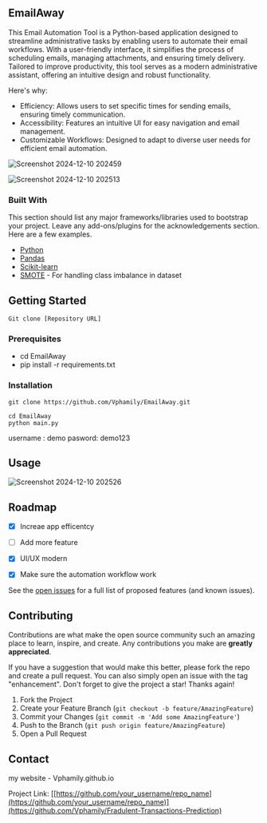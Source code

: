 <!-- ABOUT THE PROJECT -->
## EmailAway


This Email Automation Tool is a Python-based application designed to streamline administrative tasks by enabling users to automate their email workflows. With a user-friendly interface, it simplifies the process of scheduling emails, managing attachments, and ensuring timely delivery. Tailored to improve productivity, this tool serves as a modern administrative assistant, offering an intuitive design and robust functionality.

Here's why:
* Efficiency: Allows users to set specific times for sending emails, ensuring timely communication.
* Accessibility:  Features an intuitive UI for easy navigation and email management.
* Customizable Workflows: Designed to adapt to diverse user needs for efficient email automation.

![Screenshot 2024-12-10 202459](https://github.com/user-attachments/assets/19f59ba6-b64c-4d6b-89d4-67e5ea2935f9)

![Screenshot 2024-12-10 202513](https://github.com/user-attachments/assets/f79fe483-ae26-4aa3-94ee-532f4b364bb4)

### Built With

This section should list any major frameworks/libraries used to bootstrap your project. Leave any add-ons/plugins for the acknowledgements section. Here are a few examples.

- [Python](https://www.python.org/)
- [Pandas](https://pandas.pydata.org/)
- [Scikit-learn](https://scikit-learn.org/)
- [SMOTE](https://imbalanced-learn.org/stable/references/generated/imblearn.over_sampling.SMOTE.html) - For handling class imbalance in dataset



<!-- GETTING STARTED -->
## Getting Started
```
Git clone [Repository URL]
```


### Prerequisites
- cd EmailAway
- pip install -r requirements.txt

  

### Installation

  ```
  git clone https://github.com/Vphamily/EmailAway.git
  
  cd EmailAway
  python main.py

  ```
username : demo
pasword: demo123

<!-- USAGE EXAMPLES -->
## Usage


![Screenshot 2024-12-10 202526](https://github.com/user-attachments/assets/b146247b-a9ab-4c02-9082-8585cd3db5ed)


<!-- ROADMAP -->
## Roadmap

- [x] Increae app efficentcy
- [ ] Add more feature
- [x] UI/UX modern
- [x] Make sure the automation workflow work


See the [open issues](https://github.com/othneildrew/Best-README-Template/issues) for a full list of proposed features (and known issues).



<!-- CONTRIBUTING -->
## Contributing

Contributions are what make the open source community such an amazing place to learn, inspire, and create. Any contributions you make are **greatly appreciated**.

If you have a suggestion that would make this better, please fork the repo and create a pull request. You can also simply open an issue with the tag "enhancement".
Don't forget to give the project a star! Thanks again!

1. Fork the Project
2. Create your Feature Branch (`git checkout -b feature/AmazingFeature`)
3. Commit your Changes (`git commit -m 'Add some AmazingFeature'`)
4. Push to the Branch (`git push origin feature/AmazingFeature`)
5. Open a Pull Request






<!-- CONTACT -->
## Contact

my website - Vphamily.github.io

Project Link: [[https://github.com/your_username/repo_name](https://github.com/your_username/repo_name)](https://github.com/Vphamily/Fradulent-Transactions-Prediction)
